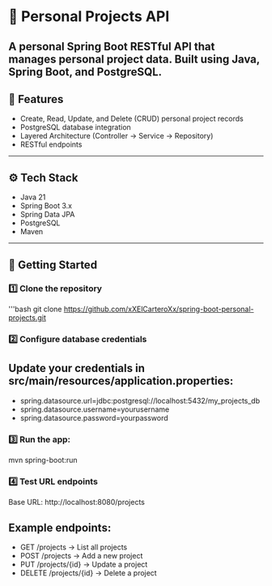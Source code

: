 # 🎯 Personal Projects API
A personal Spring Boot RESTful API that manages personal project data. Built using Java, Spring Boot, and PostgreSQL.
---
## 🧠 Features
- Create, Read, Update, and Delete (CRUD) personal project records
- PostgreSQL database integration
- Layered Architecture (Controller → Service → Repository)
- RESTful endpoints
---
## ⚙️ Tech Stack
- Java 21
- Spring Boot 3.x
- Spring Data JPA
- PostgreSQL
- Maven
---
## 🚀 Getting Started
### 1️⃣ Clone the repository
'''bash
git clone https://github.com/xXElCarteroXx/spring-boot-personal-projects.git
### 2️⃣ Configure database credentials
## Update your credentials in src/main/resources/application.properties:
- spring.datasource.url=jdbc:postgresql://localhost:5432/my_projects_db
- spring.datasource.username=yourusername
- spring.datasource.password=yourpassword
### 3️⃣ Run the app:
mvn spring-boot:run
### 4️⃣ Test URL endpoints
Base URL: http://localhost:8080/projects
## Example endpoints:
- GET /projects → List all projects
- POST /projects → Add a new project
- PUT /projects/{id} → Update a project
- DELETE /projects/{id} → Delete a project
